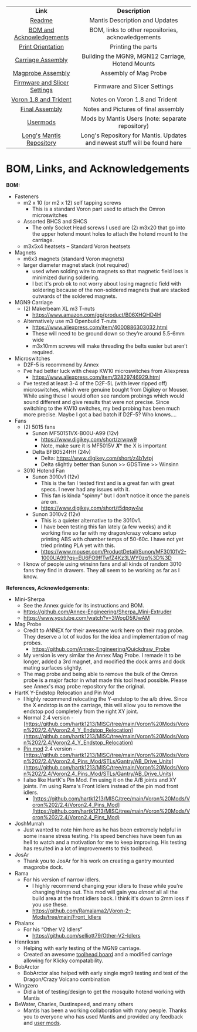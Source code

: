 <table width=100%>
<TR>
<TD align="center"><B>Link</TD><TD align="center"><B>Description</TD></TR>
<TR><TD align="center"><a href="readme.md">Readme</A></TD><TD align="center">Mantis Description and Updates</TD></TR>
<TR><TD align="center"><a href="bom_acknowledgements.md">BOM and Acknowledgements</A></TD><TD align="center">BOM, links to other repositories, acknowledgements</TD></TR>
<TR><TD align="center"><a href="print_orientation.md">Print Orientation</A></TD><TD align="center">Printing the parts</TD></TR>
<TR><TD align="center"><a href="carriage_assembly.md">Carriage Assembly</A></TD><TD align="center">Building the MGN9, MGN12 Carriage, Hotend Mounts</TD></TR>
<TR><TD align="center"><a href="magprobe.md">Magprobe Assembly</A></TD><TD align="center">Assembly of Mag Probe</TD></TR>
<TR><TD align="center"><a href="firmware_slicer_settings.md">Firmware and Slicer Settings</A></TD><TD align="center">Firmware and Slicer Settings</TD></TR>
<TR><TD align="center"><a href="1.8_trident.md">Voron 1.8 and Trident</A></TD><TD align="center">Notes on Voron 1.8 and Trident</TD></TR>
<TR><TD align="center"><a href="final_assembly.md">Final Assembly</A></TD><TD align="center">Notes and Pictures of final assembly</TD></TR>
<TR><TD align="center"><a href="https://github.com/mandryd/MantisUsermods/tree/main/Usermods">Usermods</A></TD><TD align="center">Mods by Mantis Users (note: separate repository)</TD></TR>
<TR><TD align="center"><a href="final_assembly.md">Long's Mantis Repository</A></TD><TD align="center">Long's Repository for Mantis.  Updates and newest stuff will be found here</TD></TR>
</table>


BOM, Links, and Acknowledgements
============
**BOM:**
- Fasteners
  - m2 x 10 (or m2 x 12) self tapping screws
    - This is a standard Voron part used to attach the Omron microswitches
  - Assorted BHCS and SHCS
    - The only Socket Head screws I used are (2) m3x20 that go into the upper hotend mount holes to attach the hotend mount to the carriage.  
  - m3x5x4 heatsets – Standard Voron heatsets
- Magnets
  - m6x3 magnets (standard Voron magnets)
  - larger diameter magnet stack (not required)
    - used when solding wire to magnets so that magnetic field loss is minimized during soldering.  
    - I bet it's prob ok to not worry about losing magnetic field with soldering because of the non-soldered magnets that are stacked outwards of the soldered magnets.  
- MGN9 Carriage
  - (2) Makerbeam XL m3 T-nuts
    - https://www.amazon.com/gp/product/B06XHQHD4H
  - Alternatively use m3 Openbuild T-nuts
      - https://www.aliexpress.com/item/4000886303032.html
      - These will need to be ground down so they’re around 5.5-6mm wide
    - m3x10mm screws will make threading the belts easier but aren’t required.  
- Microswitches
  - D2F-5 is recommend by Annex
  - I’ve had better luck with cheap KW10 microswitches from Aliexpress
    - https://www.aliexpress.com/item/32829746929.html
  - I've tested at least 3-4 of the D2F-5L (with lever ripped off) microswitches, which were genuine bought from Digikey or Mouser. While using these I would often see random probings which would sound different and give results that were not precise. Since switching to the KW10 switches, my bed probing has been much more precise. Maybe I got a bad batch if D2F-5? Who knows….
-  Fans
     - (2) 5015 fans
        - Sunon MF50151VX-B00U-A99 (12v)
          - https://www.digikey.com/short/zrwpw9
          - Note, make sure it is MF5015V ***X**** the X is important
        - Delta BFB0524HH (24v)
          - Delta: https://www.digikey.com/short/z4b1vtpj
          - Delta slightly better than Sunon >> GDSTime >> Winsinn
      - 3010 Hotend Fan
        - Sunon 3010v1 (12v)
          - This is the fan I tested first and is a great fan with great specs.  I never had any issues with it.
          - This fan is kinda "spinny" but I don't notice it once the panels are on.  
          - https://www.digikey.com/short/t5dpqw4w
        - Sunon 3010v2 (12v)
          - This is a quieter alternative to the 3010v1.  
          - I have been testing this fan lately (a few weeks) and it working fine so far with my dragon/crazy volcano setup printing ABS with chamber temps of 50-60c.  I have not yet tried printing PLA yet with this.  
          -  https://www.mouser.com/ProductDetail/Sunon/MF30101V2-1000UA99?qs=EU6FO9ffTwfZ4Kz3LWY0zg%3D%3D
      - I know of people using winsinn fans and all kinds of random 3010 fans they find in drawers.  They all seem to be working as far as I know.  
        
**References, Acknowledgements:**
- Mini-Sherpa
  - See the Annex guide for its instructions and BOM.
  - https://github.com/Annex-Engineering/Sherpa_Mini-Extruder
  - https://www.youtube.com/watch?v=3WogD5IUwAM
- Mag Probe
  - Credit to ANNEX for their awesome work here on their mag probe.  They deserve a lot of kudos for the idea and implementation of mag probes.   
    - https://github.com/Annex-Engineering/Quickdraw_Probe
  - My version is very similar the Annex Mag Probe.  I remade it to be longer, added a 3rd magnet, and modified the dock arms and dock mating surfaces slightly.  
  - The mag probe and being able to remove the bulk of the Omron probe is a major factor in what made this tool head possible. Please see Annex's mag probe repository for the original.
- HartK Y-Endstop Relocation and Pin Mod
  - I highly recommend relocating the Y-endstop to the a/b drive.  Since the X endstop is on the carriage, this will allow you to remove the endstop pod completely from the right XY joint.  
  - Normal 2.4 version - [https://github.com/hartk1213/MISC/tree/main/Voron%20Mods/Voron%202/2.4/Voron2.4_Y_Endstop_Relocation](https://github.com/hartk1213/MISC/tree/main/Voron%20Mods/Voron%202/2.4/Voron2.4_Y_Endstop_Relocation)
  - [Pin mod](https://github.com/hartk1213/MISC/tree/main/Voron%20Mods/Voron%202/2.4/Voron2.4_Pins_Mod) 2.4 version - [https://github.com/hartk1213/MISC/tree/main/Voron%20Mods/Voron%202/2.4/Voron2.4_Pins_Mod/STLs/Gantry/AB_Drive_Units](https://github.com/hartk1213/MISC/tree/main/Voron%20Mods/Voron%202/2.4/Voron2.4_Pins_Mod/STLs/Gantry/AB_Drive_Units)
  - I also like HartK's Pin Mod.  I'm using it on the A/B joints and XY joints.  I'm using Rama's Front Idlers instead of the pin mod front idlers.  
    - [https://github.com/hartk1213/MISC/tree/main/Voron%20Mods/Voron%202/2.4/Voron2.4_Pins_Mod](https://github.com/hartk1213/MISC/tree/main/Voron%20Mods/Voron%202/2.4/Voron2.4_Pins_Mod)
-  JoshMurrah
   -  Just wanted to note him here as he has been extremely helpful in some insane stress testing. His speed benchies have been fun as hell to watch and a motivation for me to keep improving. His testing has resulted in a lot of improvements to this toolhead.
-  JosAr
   -  Thank you to JosAr for his work on creating a gantry mounted magprobe dock.
- Rama
  - For his version of narrow idlers. 
    - I highly recommend changing your idlers to these while you're changing things out.  This mod will gain you *almost* all all the build area at the front idlers back.  I think it's down to 2mm loss if you use these.
    - https://github.com/Ramalama2/Voron-2-Mods/tree/main/Front_Idlers
- Phalanx
  - For his “Other V2 Idlers” 
    - https://github.com/selliott79/Other-V2-Idlers
- Henrikssn
  - Helping with early testing of the MGN9 carriage.
  - Created an awesome [toolhead board](https://github.com/mandryd/VoronUsers/tree/master/printer_mods/Long/Mantis_Dual_5015/Usermods/Henrikssn/Toolhead_PCB) and a modified carriage allowing for Klicky compatability.
- BobArctor
  - BobArctor also helped with early single mgn9 testing and test of the Dragon/Crazy Volcano combination
- Wingzero
  - Did a lot of testing/design to get the mosquito hotend working with Mantis
- BeWater, Charles, Dustinspeed, and many others
  - Mantis has been a working collaboration with many people.  Thanks you to everyone who has used Mantis and provided any feedback and [user mods](Usermods/readme.md).
